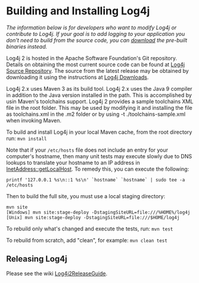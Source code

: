 <!-- vim: set syn=markdown : -->
<!--
 Licensed to the Apache Software Foundation (ASF) under one or more
 contributor license agreements. See the NOTICE file distributed with
 this work for additional information regarding copyright ownership.
 The ASF licenses this file to You under the Apache License, Version 2.0
 (the "License"); you may not use this file except in compliance with
 the License. You may obtain a copy of the License at

         http://www.apache.org/licenses/LICENSE-2.0

 Unless required by applicable law or agreed to in writing, software
 distributed under the License is distributed on an "AS IS" BASIS,
 WITHOUT WARRANTIES OR CONDITIONS OF ANY KIND, either express or implied.
 See the License for the specific language governing permissions and
 limitations under the License.
-->

# Building and Installing Log4j

*The information below is for developers who want to modify Log4j or contribute
to Log4j. If your goal is to add logging to your application you don't need to
build from the source code, you can [download](download.html) the pre-built
binaries instead.*

Log4j 2 is hosted in the Apache Software Foundation's Git repository. Details on obtaining the
most current source code can be found at
[Log4j Source Repository](source-repository.html). The source from the latest release may be
obtained by downloading it using the instructions at [Log4j Downloads](download.html).

Log4j 2.x uses Maven 3 as its build tool. Log4j 2.x uses the Java 9 compiler in addition to 
the Java version installed in the path. This is accomplished by usin Maven's toolchains support.
Log4j 2 provides a sample toolchains XML file in the root folder. This may be used by
modifying it and installing the file as toolchains.xml in the .m2 folder or by using 
-t ./toolchains-sample.xml when invoking Maven.

To build and install Log4j in your local Maven cache, from
the root directory run: `mvn install`

Note that if your `/etc/hosts` file does not include an entry for your computer's hostname, then
many unit tests may execute slowly due to DNS lookups to translate your hostname to an IP address in
<a class="javadoc" href="http://docs.oracle.com/javase/7/docs/api/java/net/InetAddress.html#getLocalHost()">InetAddress::getLocalHost</a>.
To remedy this, you can execute the following:

```
printf '127.0.0.1 %s\n::1 %s\n' `hostname` `hostname` | sudo tee -a /etc/hosts
```

Then to build the full site, you must use a local staging directory:

```
mvn site
[Windows] mvn site:stage-deploy -DstagingSiteURL=file:///%HOME%/log4j
[Unix] mvn site:stage-deploy -DstagingSiteURL=file:///$HOME/log4j
```

To rebuild only what's changed and execute the tests, run: `mvn test`

To rebuild from scratch, add "clean", for example: `mvn clean test`

## Releasing Log4j

Please see the wiki [Log4j2ReleaseGuide](https://wiki.apache.org/logging/Log4j2ReleaseGuide).
